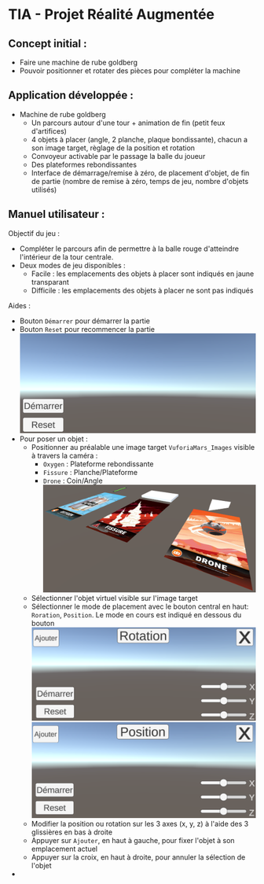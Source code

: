# TIA - Projet Réalité Augmentée

## Concept initial :
- Faire une machine de rube goldberg
- Pouvoir positionner et rotater des pièces pour compléter la machine

## Application développée :
- Machine de rube goldberg
    - Un parcours autour d'une tour + animation de fin (petit feux d'artifices)
    - 4 objets à placer (angle, 2 planche, plaque bondissante), chacun a son image target, règlage de la position et rotation
    - Convoyeur activable par le passage la balle du joueur
    - Des plateformes rebondissantes
    - Interface de démarrage/remise à zéro, de placement d'objet, de fin de partie (nombre de remise à zéro, temps de jeu, nombre d'objets utilisés)

## Manuel utilisateur :
Objectif du jeu :
- Compléter le parcours afin de permettre à la balle rouge d'atteindre l'intérieur de la tour centrale.
- Deux modes de jeu disponibles :
    - Facile : les emplacements des objets à placer sont indiqués en jaune transparant
    - Difficile : les emplacements des objets à placer ne sont pas indiqués

Aides :
- Bouton ``Démarrer`` pour démarrer la partie
- Bouton ``Reset`` pour recommencer la partie
![ImagesReadMe/StartResetMenu.png](ImagesReadMe/StartResetMenu.png)
- Pour poser un objet :
    - Positionner au préalable une image target ``VuforiaMars_Images`` visible à travers la caméra :
        - ``Oxygen`` : Plateforme rebondissante
        - ``Fissure`` : Planche/Plateforme
        - ``Drone`` : Coin/Angle
    ![ImagesReadMe/ImagesTarget.png](ImagesReadMe/ImagesTarget.png)
    - Sélectionner l'objet virtuel visible sur l'image target
    - Sélectionner le mode de placement avec le bouton central en haut: ``Roration``, ``Position``. Le mode en cours est indiqué en dessous du bouton
    ![ImagesReadMe/EditMenuRotate.png](ImagesReadMe/EditMenuRotate.png)
    ![ImagesReadMe/EditMenuMove.png](ImagesReadMe/EditMenuMove.png)
    - Modifier la position ou rotation sur les 3 axes (x, y, z) à l'aide des 3 glissières en bas à droite
    - Appuyer sur ``Ajouter``, en haut à gauche, pour fixer l'objet à son emplacement actuel
    - Appuyer sur la croix, en haut à droite, pour annuler la sélection de l'objet
- 